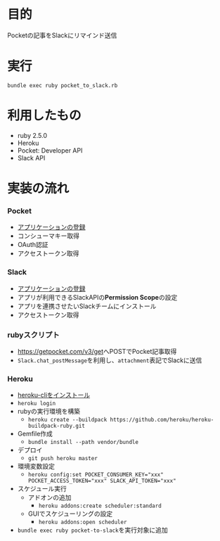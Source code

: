 目的
===
Pocketの記事をSlackにリマインド送信

実行
===
``bundle exec ruby pocket_to_slack.rb``

利用したもの
===
* ruby 2.5.0
* Heroku
* Pocket: Developer API
* Slack API

実装の流れ
===
### Pocket
* [アプリケーションの登録](https://getpocket.com/developer/apps/)
* コンシューマキー取得
* OAuth認証
* アクセストークン取得

### Slack
* [アプリケーションの登録](https://api.slack.com/apps)
* アプリが利用できるSlackAPIの**Permission Scope**の設定
* アプリを連携させたいSlackチームにインストール
* アクセストークン取得

### rubyスクリプト
* <https://getpocket.com/v3/get>へPOSTでPocket記事取得
* `Slack.chat_postMessage`を利用し、`attachment`表記でSlackに送信

### Heroku
* [heroku-cliをインストール](https://devcenter.heroku.com/articles/heroku-cli)
* `heroku login`
* rubyの実行環境を構築
    * `heroku create --buildpack https://github.com/heroku/heroku-buildpack-ruby.git`
* Gemfile作成
    * `bundle install --path vendor/bundle`
* デプロイ
    * `git push heroku master`
* 環境変数設定
    * `heroku config:set POCKET_CONSUMER_KEY="xxx" POCKET_ACCESS_TOKEN="xxx" SLACK_API_TOKEN="xxx"`
* スケジュール実行
    * アドオンの追加
        * `heroku addons:create scheduler:standard`
    * GUIでスケジューリングの設定
        * `heroku addons:open scheduler`
* `bundle exec ruby pocket-to-slack`を実行対象に追加



